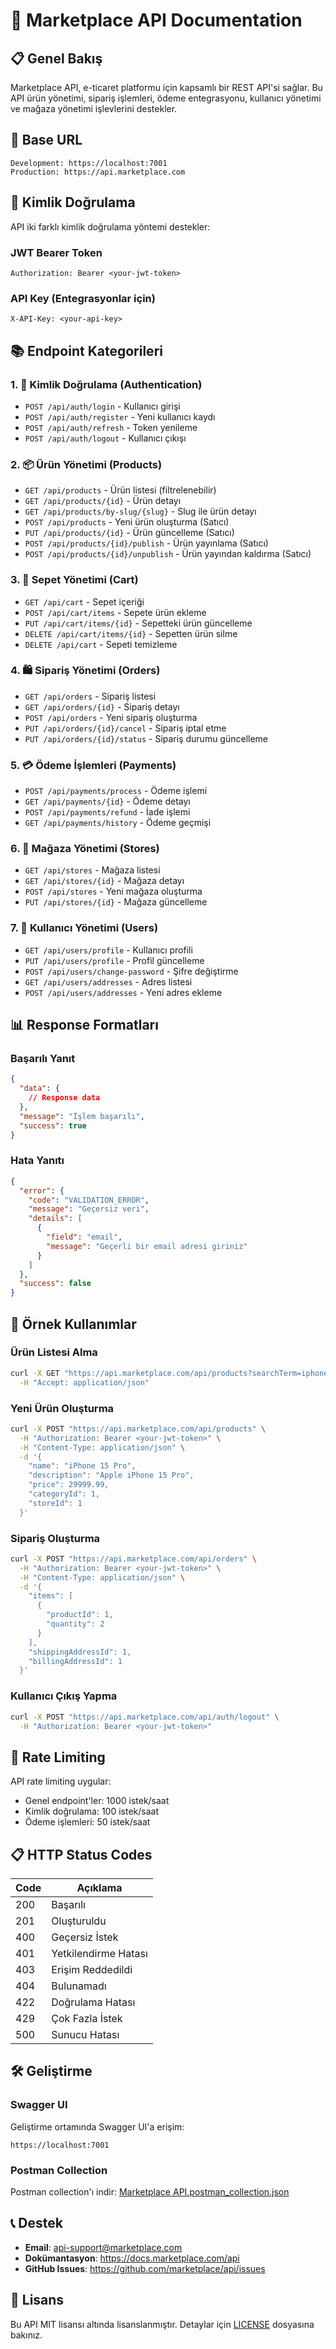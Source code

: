 # 🚀 Marketplace API Documentation

## 📋 Genel Bakış

Marketplace API, e-ticaret platformu için kapsamlı bir REST API'si sağlar. Bu API ürün yönetimi, sipariş işlemleri, ödeme entegrasyonu, kullanıcı yönetimi ve mağaza yönetimi işlevlerini destekler.

## 🔗 Base URL

```
Development: https://localhost:7001
Production: https://api.marketplace.com
```

## 🔐 Kimlik Doğrulama

API iki farklı kimlik doğrulama yöntemi destekler:

### JWT Bearer Token
```
Authorization: Bearer <your-jwt-token>
```

### API Key (Entegrasyonlar için)
```
X-API-Key: <your-api-key>
```

## 📚 Endpoint Kategorileri

### 1. 🔐 Kimlik Doğrulama (Authentication)
- `POST /api/auth/login` - Kullanıcı girişi
- `POST /api/auth/register` - Yeni kullanıcı kaydı
- `POST /api/auth/refresh` - Token yenileme
- `POST /api/auth/logout` - Kullanıcı çıkışı

### 2. 📦 Ürün Yönetimi (Products)
- `GET /api/products` - Ürün listesi (filtrelenebilir)
- `GET /api/products/{id}` - Ürün detayı
- `GET /api/products/by-slug/{slug}` - Slug ile ürün detayı
- `POST /api/products` - Yeni ürün oluşturma (Satıcı)
- `PUT /api/products/{id}` - Ürün güncelleme (Satıcı)
- `POST /api/products/{id}/publish` - Ürün yayınlama (Satıcı)
- `POST /api/products/{id}/unpublish` - Ürün yayından kaldırma (Satıcı)

### 3. 🛒 Sepet Yönetimi (Cart)
- `GET /api/cart` - Sepet içeriği
- `POST /api/cart/items` - Sepete ürün ekleme
- `PUT /api/cart/items/{id}` - Sepetteki ürün güncelleme
- `DELETE /api/cart/items/{id}` - Sepetten ürün silme
- `DELETE /api/cart` - Sepeti temizleme

### 4. 🛍️ Sipariş Yönetimi (Orders)
- `GET /api/orders` - Sipariş listesi
- `GET /api/orders/{id}` - Sipariş detayı
- `POST /api/orders` - Yeni sipariş oluşturma
- `PUT /api/orders/{id}/cancel` - Sipariş iptal etme
- `PUT /api/orders/{id}/status` - Sipariş durumu güncelleme

### 5. 💳 Ödeme İşlemleri (Payments)
- `POST /api/payments/process` - Ödeme işlemi
- `GET /api/payments/{id}` - Ödeme detayı
- `POST /api/payments/refund` - İade işlemi
- `GET /api/payments/history` - Ödeme geçmişi

### 6. 🏪 Mağaza Yönetimi (Stores)
- `GET /api/stores` - Mağaza listesi
- `GET /api/stores/{id}` - Mağaza detayı
- `POST /api/stores` - Yeni mağaza oluşturma
- `PUT /api/stores/{id}` - Mağaza güncelleme

### 7. 👥 Kullanıcı Yönetimi (Users)
- `GET /api/users/profile` - Kullanıcı profili
- `PUT /api/users/profile` - Profil güncelleme
- `POST /api/users/change-password` - Şifre değiştirme
- `GET /api/users/addresses` - Adres listesi
- `POST /api/users/addresses` - Yeni adres ekleme

## 📊 Response Formatları

### Başarılı Yanıt
```json
{
  "data": {
    // Response data
  },
  "message": "İşlem başarılı",
  "success": true
}
```

### Hata Yanıtı
```json
{
  "error": {
    "code": "VALIDATION_ERROR",
    "message": "Geçersiz veri",
    "details": [
      {
        "field": "email",
        "message": "Geçerli bir email adresi giriniz"
      }
    ]
  },
  "success": false
}
```

## 📝 Örnek Kullanımlar

### Ürün Listesi Alma
```bash
curl -X GET "https://api.marketplace.com/api/products?searchTerm=iphone&categoryId=1&page=1&pageSize=10" \
  -H "Accept: application/json"
```

### Yeni Ürün Oluşturma
```bash
curl -X POST "https://api.marketplace.com/api/products" \
  -H "Authorization: Bearer <your-jwt-token>" \
  -H "Content-Type: application/json" \
  -d '{
    "name": "iPhone 15 Pro",
    "description": "Apple iPhone 15 Pro",
    "price": 29999.99,
    "categoryId": 1,
    "storeId": 1
  }'
```

### Sipariş Oluşturma
```bash
curl -X POST "https://api.marketplace.com/api/orders" \
  -H "Authorization: Bearer <your-jwt-token>" \
  -H "Content-Type: application/json" \
  -d '{
    "items": [
      {
        "productId": 1,
        "quantity": 2
      }
    ],
    "shippingAddressId": 1,
    "billingAddressId": 1
  }'
```

### Kullanıcı Çıkış Yapma
```bash
curl -X POST "https://api.marketplace.com/api/auth/logout" \
  -H "Authorization: Bearer <your-jwt-token>"
```

## 🔧 Rate Limiting

API rate limiting uygular:
- Genel endpoint'ler: 1000 istek/saat
- Kimlik doğrulama: 100 istek/saat
- Ödeme işlemleri: 50 istek/saat

## 📋 HTTP Status Codes

| Code | Açıklama |
|------|----------|
| 200 | Başarılı |
| 201 | Oluşturuldu |
| 400 | Geçersiz İstek |
| 401 | Yetkilendirme Hatası |
| 403 | Erişim Reddedildi |
| 404 | Bulunamadı |
| 422 | Doğrulama Hatası |
| 429 | Çok Fazla İstek |
| 500 | Sunucu Hatası |

## 🛠️ Geliştirme

### Swagger UI
Geliştirme ortamında Swagger UI'a erişim:
```
https://localhost:7001
```

### Postman Collection
Postman collection'ı indir: [Marketplace API.postman_collection.json](https://github.com/marketplace/api/postman-collection.json)

## 📞 Destek

- **Email**: api-support@marketplace.com
- **Dokümantasyon**: https://docs.marketplace.com/api
- **GitHub Issues**: https://github.com/marketplace/api/issues

## 📄 Lisans

Bu API MIT lisansı altında lisanslanmıştır. Detaylar için [LICENSE](LICENSE) dosyasına bakınız.
